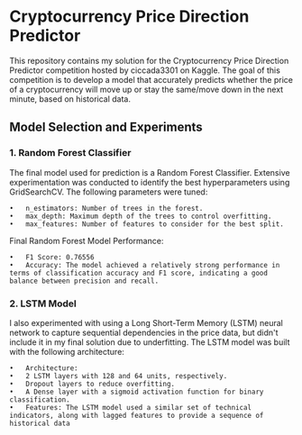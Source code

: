 # Cryptocurrency Price Direction Predictor

This repository contains my solution for the Cryptocurrency Price Direction Predictor competition hosted by ciccada3301 on Kaggle. The goal of this competition is to develop a model that accurately predicts whether the price of a cryptocurrency will move up or stay the same/move down in the next minute, based on historical data.

## Model Selection and Experiments

### 1. Random Forest Classifier

The final model used for prediction is a Random Forest Classifier. Extensive experimentation was conducted to identify the best hyperparameters using GridSearchCV. The following parameters were tuned:

	•	n_estimators: Number of trees in the forest.
	•	max_depth: Maximum depth of the trees to control overfitting.
	•	max_features: Number of features to consider for the best split.

Final Random Forest Model Performance:

	•	F1 Score: 0.76556
	•	Accuracy: The model achieved a relatively strong performance in terms of classification accuracy and F1 score, indicating a good balance between precision and recall.

### 2. LSTM Model

I also experimented with using a Long Short-Term Memory (LSTM) neural network to capture sequential dependencies in the price data, but didn't include it in my final solution due to underfitting. The LSTM model was built with the following architecture:

	•	Architecture:
	•	2 LSTM layers with 128 and 64 units, respectively.
	•	Dropout layers to reduce overfitting.
	•	A Dense layer with a sigmoid activation function for binary classification.
	•	Features: The LSTM model used a similar set of technical indicators, along with lagged features to provide a sequence of historical data
